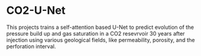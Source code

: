 # CO2-U-Net

This projects trains a self-attention based U-Net to predict evolution of the pressure build up and gas saturation in a CO2 resevrvoir 30 years after injection using various geological fields, like permeability, porosity, and the perforation interval.